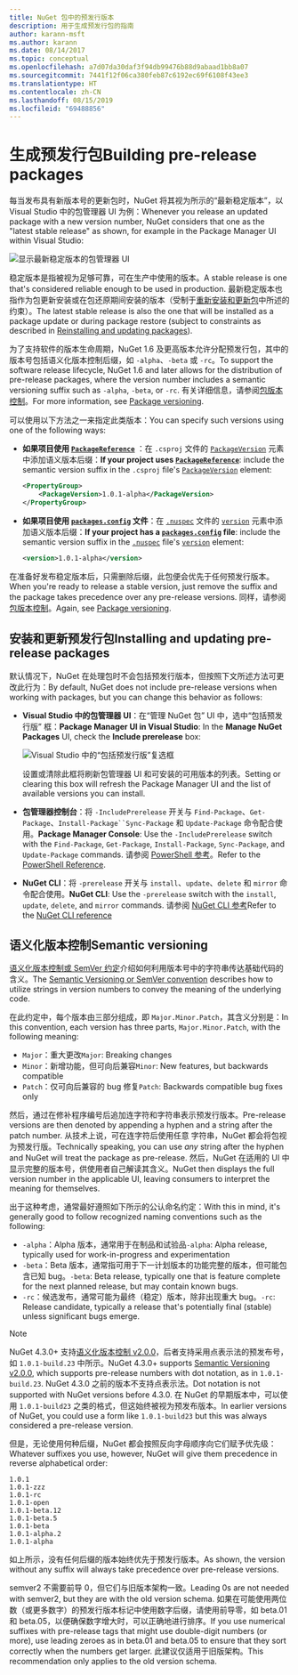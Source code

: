 ```yaml
---
title: NuGet 包中的预发行版本
description: 用于生成预发行包的指南
author: karann-msft
ms.author: karann
ms.date: 08/14/2017
ms.topic: conceptual
ms.openlocfilehash: a7d07da30daf3f94db99476b88d9abaad1bb8a07
ms.sourcegitcommit: 7441f12f06ca380feb87c6192ec69f6108f43ee3
ms.translationtype: HT
ms.contentlocale: zh-CN
ms.lasthandoff: 08/15/2019
ms.locfileid: "69488856"
---
```

# <a name="building-pre-release-packages"></a><span data-ttu-id="342cc-103">生成预发行包</span><span class="sxs-lookup"><span data-stu-id="342cc-103">Building pre-release packages</span></span>

<span data-ttu-id="342cc-104">每当发布具有新版本号的更新包时，NuGet 将其视为所示的“最新稳定版本”，以 Visual Studio 中的包管理器 UI 为例：</span><span class="sxs-lookup"><span data-stu-id="342cc-104">Whenever you release an updated package with a new version number, NuGet considers that one as the "latest stable release" as shown, for example in the Package Manager UI within Visual Studio:</span></span>

![显示最新稳定版本的包管理器 UI](media/Prerelease_01-LatestStable.png)

<span data-ttu-id="342cc-106">稳定版本是指被视为足够可靠，可在生产中使用的版本。</span><span class="sxs-lookup"><span data-stu-id="342cc-106">A stable release is one that's considered reliable enough to be used in production.</span></span> <span data-ttu-id="342cc-107">最新稳定版本也指作为包更新安装或在包还原期间安装的版本（受制于[重新安装和更新包](../consume-packages/reinstalling-and-updating-packages.md)中所述的约束）。</span><span class="sxs-lookup"><span data-stu-id="342cc-107">The latest stable release is also the one that will be installed as a package update or during package restore (subject to constraints as described in [Reinstalling and updating packages](../consume-packages/reinstalling-and-updating-packages.md)).</span></span>

<span data-ttu-id="342cc-108">为了支持软件的版本生命周期，NuGet 1.6 及更高版本允许分配预发行包，其中的版本号包括语义化版本控制后缀，如 `-alpha`、`-beta` 或 `-rc`。</span><span class="sxs-lookup"><span data-stu-id="342cc-108">To support the software release lifecycle, NuGet 1.6 and later allows for the distribution of pre-release packages, where the version number includes a semantic versioning suffix such as `-alpha`, `-beta`, or `-rc`.</span></span> <span data-ttu-id="342cc-109">有关详细信息，请参阅[包版本控制](../concepts/package-versioning.md#pre-release-versions)。</span><span class="sxs-lookup"><span data-stu-id="342cc-109">For more information, see [Package versioning](../concepts/package-versioning.md#pre-release-versions).</span></span>

<span data-ttu-id="342cc-110">可以使用以下方法之一来指定此类版本：</span><span class="sxs-lookup"><span data-stu-id="342cc-110">You can specify such versions using one of the following ways:</span></span>

- <span data-ttu-id="342cc-111">**如果项目使用 [`PackageReference`](../consume-packages/package-references-in-project-files.md)** ：在 `.csproj` 文件的 [`PackageVersion`](/dotnet/core/tools/csproj.md#packageversion) 元素中添加语义版本后缀：</span><span class="sxs-lookup"><span data-stu-id="342cc-111">**If your project uses [`PackageReference`](../consume-packages/package-references-in-project-files.md)**: include the semantic version suffix in the `.csproj` file's [`PackageVersion`](/dotnet/core/tools/csproj.md#packageversion) element:</span></span>

    ```xml
    <PropertyGroup>
        <PackageVersion>1.0.1-alpha</PackageVersion>
    </PropertyGroup>
    ```

- <span data-ttu-id="342cc-112">**如果项目使用 [`packages.config`](../reference/packages-config.md) 文件**：在 [`.nuspec`](../reference/nuspec.md) 文件的 [`version`](../reference/nuspec.md#version) 元素中添加语义版本后缀：</span><span class="sxs-lookup"><span data-stu-id="342cc-112">**If your project has a [`packages.config`](../reference/packages-config.md) file**: include the semantic version suffix in the [`.nuspec`](../reference/nuspec.md) file's [`version`](../reference/nuspec.md#version) element:</span></span>

    ```xml
    <version>1.0.1-alpha</version>
    ```

<span data-ttu-id="342cc-113">在准备好发布稳定版本后，只需删除后缀，此包便会优先于任何预发行版本。</span><span class="sxs-lookup"><span data-stu-id="342cc-113">When you're ready to release a stable version, just remove the suffix and the package takes precedence over any pre-release versions.</span></span> <span data-ttu-id="342cc-114">同样，请参阅[包版本控制](../concepts/package-versioning.md#pre-release-versions)。</span><span class="sxs-lookup"><span data-stu-id="342cc-114">Again, see [Package versioning](../concepts/package-versioning.md#pre-release-versions).</span></span>

## <a name="installing-and-updating-pre-release-packages"></a><span data-ttu-id="342cc-115">安装和更新预发行包</span><span class="sxs-lookup"><span data-stu-id="342cc-115">Installing and updating pre-release packages</span></span>

<span data-ttu-id="342cc-116">默认情况下，NuGet 在处理包时不会包括预发行版本，但按照下文所述方法可更改此行为：</span><span class="sxs-lookup"><span data-stu-id="342cc-116">By default, NuGet does not include pre-release versions when working with packages, but you can change this behavior as follows:</span></span>

- <span data-ttu-id="342cc-117">**Visual Studio 中的包管理器 UI**：在“管理 NuGet 包”  UI 中，选中“包括预发行版”  框：</span><span class="sxs-lookup"><span data-stu-id="342cc-117">**Package Manager UI in Visual Studio**: In the **Manage NuGet Packages** UI, check the **Include prerelease** box:</span></span>

    ![Visual Studio 中的“包括预发行版”复选框](media/Prerelease_02-CheckPrerelease.png)

    <span data-ttu-id="342cc-119">设置或清除此框将刷新包管理器 UI 和可安装的可用版本的列表。</span><span class="sxs-lookup"><span data-stu-id="342cc-119">Setting or clearing this box will refresh the Package Manager UI and the list of available versions you can install.</span></span>

- <span data-ttu-id="342cc-120">**包管理器控制台**：将 `-IncludePrerelease` 开关与 `Find-Package`、`Get-Package`、`Install-Package``Sync-Package` 和 `Update-Package` 命令配合使用。</span><span class="sxs-lookup"><span data-stu-id="342cc-120">**Package Manager Console**: Use the `-IncludePrerelease` switch with the `Find-Package`, `Get-Package`, `Install-Package`, `Sync-Package`, and `Update-Package` commands.</span></span> <span data-ttu-id="342cc-121">请参阅 [PowerShell 参考](../reference/powershell-reference.md)。</span><span class="sxs-lookup"><span data-stu-id="342cc-121">Refer to the [PowerShell Reference](../reference/powershell-reference.md).</span></span>

- <span data-ttu-id="342cc-122">**NuGet CLI**：将 `-prerelease` 开关与 `install`、`update`、`delete` 和 `mirror` 命令配合使用。</span><span class="sxs-lookup"><span data-stu-id="342cc-122">**NuGet CLI**: Use the `-prerelease` switch with the `install`, `update`, `delete`, and `mirror` commands.</span></span> <span data-ttu-id="342cc-123">请参阅 [NuGet CLI 参考](../reference/nuget-exe-cli-reference.md)</span><span class="sxs-lookup"><span data-stu-id="342cc-123">Refer to the [NuGet CLI reference](../reference/nuget-exe-cli-reference.md)</span></span>

## <a name="semantic-versioning"></a><span data-ttu-id="342cc-124">语义化版本控制</span><span class="sxs-lookup"><span data-stu-id="342cc-124">Semantic versioning</span></span>

<span data-ttu-id="342cc-125">[语义化版本控制或 SemVer 约定](http://semver.org/spec/v1.0.0.html)介绍如何利用版本号中的字符串传达基础代码的含义。</span><span class="sxs-lookup"><span data-stu-id="342cc-125">The [Semantic Versioning or SemVer convention](http://semver.org/spec/v1.0.0.html) describes how to utilize strings in version numbers to convey the meaning of the underlying code.</span></span>

<span data-ttu-id="342cc-126">在此约定中，每个版本由三部分组成，即 `Major.Minor.Patch`，其含义分别是：</span><span class="sxs-lookup"><span data-stu-id="342cc-126">In this convention, each version has three parts, `Major.Minor.Patch`, with the following meaning:</span></span>

- <span data-ttu-id="342cc-127">`Major`：重大更改</span><span class="sxs-lookup"><span data-stu-id="342cc-127">`Major`: Breaking changes</span></span>
- <span data-ttu-id="342cc-128">`Minor`：新增功能，但可向后兼容</span><span class="sxs-lookup"><span data-stu-id="342cc-128">`Minor`: New features, but backwards compatible</span></span>
- <span data-ttu-id="342cc-129">`Patch`：仅可向后兼容的 bug 修复</span><span class="sxs-lookup"><span data-stu-id="342cc-129">`Patch`: Backwards compatible bug fixes only</span></span>

<span data-ttu-id="342cc-130">然后，通过在修补程序编号后追加连字符和字符串表示预发行版本。</span><span class="sxs-lookup"><span data-stu-id="342cc-130">Pre-release versions are then denoted by appending a hyphen and a string after the patch number.</span></span> <span data-ttu-id="342cc-131">从技术上说，可在连字符后使用任意  字符串，NuGet 都会将包视为预发行版。</span><span class="sxs-lookup"><span data-stu-id="342cc-131">Technically speaking, you can use *any* string after the hyphen and NuGet will treat the package as pre-release.</span></span> <span data-ttu-id="342cc-132">然后，NuGet 在适用的 UI 中显示完整的版本号，供使用者自己解读其含义。</span><span class="sxs-lookup"><span data-stu-id="342cc-132">NuGet then displays the full version number in the applicable UI, leaving consumers to interpret the meaning for themselves.</span></span>

<span data-ttu-id="342cc-133">出于这种考虑，通常最好遵照如下所示的公认命名约定：</span><span class="sxs-lookup"><span data-stu-id="342cc-133">With this in mind, it's generally good to follow recognized naming conventions such as the following:</span></span>

- <span data-ttu-id="342cc-134">`-alpha`：Alpha 版本，通常用于在制品和试验品</span><span class="sxs-lookup"><span data-stu-id="342cc-134">`-alpha`: Alpha release, typically used for work-in-progress and experimentation</span></span>
- <span data-ttu-id="342cc-135">`-beta`：Beta 版本，通常指可用于下一计划版本的功能完整的版本，但可能包含已知 bug。</span><span class="sxs-lookup"><span data-stu-id="342cc-135">`-beta`: Beta release, typically one that is feature complete for the next planned release, but may contain known bugs.</span></span>
- <span data-ttu-id="342cc-136">`-rc`：候选发布，通常可能为最终（稳定）版本，除非出现重大 bug。</span><span class="sxs-lookup"><span data-stu-id="342cc-136">`-rc`: Release candidate, typically a release that's potentially final (stable) unless significant bugs emerge.</span></span>

> [!Note]
> <span data-ttu-id="342cc-137">NuGet 4.3.0+ 支持[语义化版本控制 v2.0.0](http://semver.org/spec/v2.0.0.html)，后者支持采用点表示法的预发布号，如 `1.0.1-build.23` 中所示。</span><span class="sxs-lookup"><span data-stu-id="342cc-137">NuGet 4.3.0+ supports [Semantic Versioning v2.0.0](http://semver.org/spec/v2.0.0.html), which supports pre-release numbers with dot notation, as in `1.0.1-build.23`.</span></span> <span data-ttu-id="342cc-138">NuGet 4.3.0 之前的版本不支持点表示法。</span><span class="sxs-lookup"><span data-stu-id="342cc-138">Dot notation is not supported with NuGet versions before 4.3.0.</span></span> <span data-ttu-id="342cc-139">在 NuGet 的早期版本中，可以使用 `1.0.1-build23` 之类的格式，但这始终被视为预发布版本。</span><span class="sxs-lookup"><span data-stu-id="342cc-139">In earlier versions of NuGet, you could use a form like `1.0.1-build23` but this was always considered a pre-release version.</span></span>

<span data-ttu-id="342cc-140">但是，无论使用何种后缀，NuGet 都会按照反向字母顺序向它们赋予优先级：</span><span class="sxs-lookup"><span data-stu-id="342cc-140">Whatever suffixes you use, however, NuGet will give them precedence in reverse alphabetical order:</span></span>

    1.0.1
    1.0.1-zzz
    1.0.1-rc
    1.0.1-open
    1.0.1-beta.12
    1.0.1-beta.5
    1.0.1-beta
    1.0.1-alpha.2
    1.0.1-alpha

<span data-ttu-id="342cc-141">如上所示，没有任何后缀的版本始终优先于预发行版本。</span><span class="sxs-lookup"><span data-stu-id="342cc-141">As shown, the version without any suffix will always take precedence over pre-release versions.</span></span>

<span data-ttu-id="342cc-142">semver2 不需要前导 0，但它们与旧版本架构一致。</span><span class="sxs-lookup"><span data-stu-id="342cc-142">Leading 0s are not needed with semver2, but they are with the old version schema.</span></span> <span data-ttu-id="342cc-143">如果在可能使用两位数（或更多数字）的预发行版本标记中使用数字后缀，请使用前导零，如 beta.01 和 beta.05，以便确保数字增大时，可以正确地进行排序。</span><span class="sxs-lookup"><span data-stu-id="342cc-143">If you use numerical suffixes with pre-release tags that might use double-digit numbers (or more), use leading zeroes as in beta.01 and beta.05 to ensure that they sort correctly when the numbers get larger.</span></span> <span data-ttu-id="342cc-144">此建议仅适用于旧版架构。</span><span class="sxs-lookup"><span data-stu-id="342cc-144">This recommendation only applies to the old version schema.</span></span>
